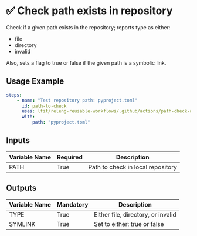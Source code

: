 <!--
[comment]: # SPDX-License-Identifier: Apache-2.0
[comment]: # SPDX-FileCopyrightText: 2024 The Linux Foundation
-->

# ✅ Check path exists in repository

Check if a given path exists in the repository; reports type as either:

- file
- directory
- invalid

Also, sets a flag to true or false if the given path is a symbolic link.

## Usage Example

<!-- markdownlint-disable MD013 -->

```yaml
steps:
    - name: "Test repository path: pyproject.toml"
      id: path-to-check
      uses: lfit/releng-reusable-workflows/.github/actions/path-check-action@main
      with:
          path: "pyproject.toml"
```

<!-- markdownlint-enable MD013 -->

## Inputs

<!-- markdownlint-disable MD013 -->

| Variable Name | Required | Description                       |
| ------------- | -------- | --------------------------------- |
| PATH          | True     | Path to check in local repository |

<!-- markdownlint-enable MD013 -->

## Outputs

<!-- markdownlint-disable MD013 -->

| Variable Name | Mandatory | Description                        |
| ------------- | --------- | ---------------------------------- |
| TYPE          | True      | Either file, directory, or invalid |
| SYMLINK       | True      | Set to either: true or false       |

<!-- markdownlint-enable MD013 -->
